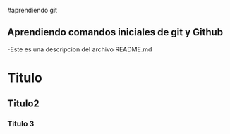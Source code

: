 #aprendiendo git
## Aprendiendo comandos iniciales de git y Github
-Este es una descripcion del archivo README.md

# Titulo
## Titulo2
### Titulo 3
